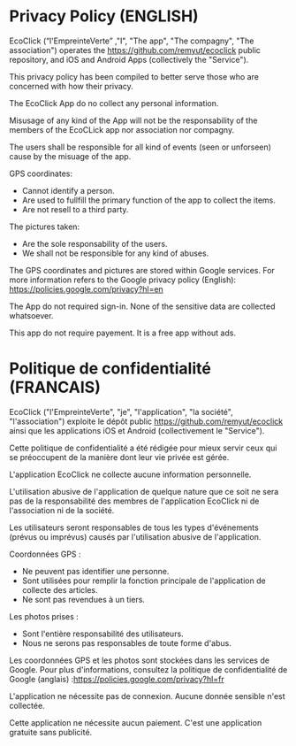 # Privacy Policy (ENGLISH)

EcoClick (“l'EmpreinteVerte” ,"I", "The app", "The compagny", "The association") operates the https://github.com/remyut/ecoclick public repository, and iOS and Android Apps (collectively the "Service").

This privacy policy has been compiled to better serve those who are concerned with how their privacy.

The EcoClick App do no collect any personal information.

Misusage of any kind of the App will not be the responsability of the members of the EcoCLick app nor association nor compagny.

The users shall be responsible for all kind of events (seen or unforseen) cause by the misuage of the app.

GPS coordinates:
- Cannot identify a person.
- Are used to fullfill the primary function of the app to collect the items.
- Are not resell to a third party.

The pictures taken:
- Are the sole responsability of the users.
- We shall not be responsible for any kind of abuses. 

The GPS coordinates and pictures are stored within Google services.  For more information refers to the Google privacy policy (English): https://policies.google.com/privacy?hl=en

The App do not required sign-in. None of the sensitive data are collected whatsoever.

This app do not require payement. It is a free app without ads.


# Politique de confidentialité (FRANCAIS)

EcoClick ("l'EmpreinteVerte", "je", "l'application", "la société", "l'association") exploite le dépôt public https://github.com/remyut/ecoclick ainsi que les applications iOS et Android (collectivement le "Service").

Cette politique de confidentialité a été rédigée pour mieux servir ceux qui se préoccupent de la manière dont leur vie privée est gérée.

L'application EcoClick ne collecte aucune information personnelle.

L'utilisation abusive de l'application de quelque nature que ce soit ne sera pas de la responsabilité des membres de l'application EcoClick ni de l'association ni de la société.

Les utilisateurs seront responsables de tous les types d'événements (prévus ou imprévus) causés par l'utilisation abusive de l'application.

Coordonnées GPS :
- Ne peuvent pas identifier une personne.
- Sont utilisées pour remplir la fonction principale de l'application de collecte des articles.
- Ne sont pas revendues à un tiers.

Les photos prises :
- Sont l'entière responsabilité des utilisateurs.
- Nous ne serons pas responsables de toute forme d'abus.

Les coordonnées GPS et les photos sont stockées dans les services de Google. Pour plus d'informations, consultez la politique de confidentialité de Google (anglais) :https://policies.google.com/privacy?hl=fr

L'application ne nécessite pas de connexion. Aucune donnée sensible n'est collectée.

Cette application ne nécessite aucun paiement. C'est une application gratuite sans publicité.
